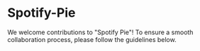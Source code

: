 # Spotify-Pie
We welcome contributions to "Spotify Pie"! To ensure a smooth collaboration process, please follow the guidelines below.
